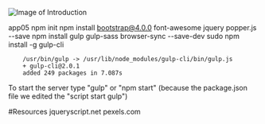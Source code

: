 ![Image of Introduction](https://github.com/tingluhk/bootstrapApp05/blob/thomas/0301/src/img/intro01.jpg?raw=true)


app05
npm init
npm install bootstrap@4.0.0 font-awesome jquery popper.js --save
npm install gulp gulp-sass browser-sync --save-dev
sudo npm install -g gulp-cli

        /usr/bin/gulp -> /usr/lib/node_modules/gulp-cli/bin/gulp.js
        + gulp-cli@2.0.1
        added 249 packages in 7.087s


To start the server type "gulp" or "npm start" (because the package.json file we edited the "script start gulp")


#Resources
jqueryscript.net
pexels.com
